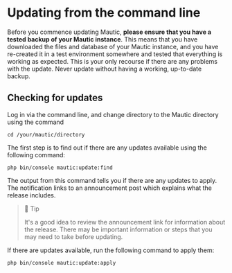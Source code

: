 # Updating from the command line

Before you commence updating Mautic, **please ensure that you have a tested backup of your Mautic instance**. This means that you have downloaded the files and database of your Mautic instance, and you have re-created it in a test environment somewhere and tested that everything is working as expected. This is your only recourse if there are any problems with the update. Never update without having a working, up-to-date backup.

## Checking for updates

 Log in via the command line, and change directory to the Mautic directory using the command

    cd /your/mautic/directory

The first step is to find out if there are any updates available using the following command:

    php bin/console mautic:update:find

The output from this command tells you if there are any updates to apply. The notification links to an announcement post which explains what the release includes.

> 📘 Tip
>
> It's a good idea to review the announcement link for information about the release. There may be important information or steps that you may need to take before updating.

If there are updates available, run the following command to apply them:

    php bin/console mautic:update:apply
